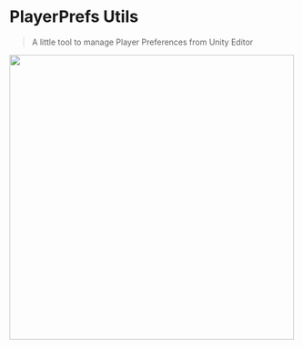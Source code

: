 # PlayerPrefs Utils
> A little tool to manage Player Preferences from Unity Editor

<img src="https://i.imgur.com/JVpx03W.png" width="500"> 
